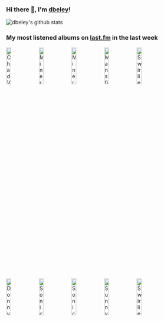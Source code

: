 ### Hi there 👋, I'm [dbeley](https://dbeley.ovh/en)!

![dbeley's github stats](https://github-readme-stats.vercel.app/api?username=dbeley)

### My most listened albums on [last.fm](https://www.last.fm/user/d_beley) in the last week

[<img src='https://lastfm.freetls.fastly.net/i/u/300x300/2aead040016c48a2aea557fbc1f50a87.jpg' width='16%' height='16%' alt='Chad VanGaalen - Soft Airplane'>](https://www.last.fm/music/chad%2bvangaalen/soft%2bairplane)&nbsp;
[<img src='https://lastfm.freetls.fastly.net/i/u/300x300/f2f838886c444defcd4200fd2c490d7b.jpg' width='16%' height='16%' alt='Mineral - The Power of Failing'>](https://www.last.fm/music/mineral/the%2bpower%2bof%2bfailing)&nbsp;
[<img src='https://lastfm.freetls.fastly.net/i/u/300x300/578e56d6004946b99ebf5e3c8be0c38c.jpg' width='16%' height='16%' alt='Mineral - End Serenading'>](https://www.last.fm/music/mineral/end%2bserenading)&nbsp;
[<img src='https://lastfm.freetls.fastly.net/i/u/300x300/9ca60ea369c846e8b1c9d3d033a98a75.jpg' width='16%' height='16%' alt='Mansfield.TYA - Seules Au Bout De 23 Secondes'>](https://www.last.fm/music/mansfield.tya/seules%2bau%2bbout%2bde%2b23%2bsecondes)&nbsp;
[<img src='https://lastfm.freetls.fastly.net/i/u/300x300/1e34f1e2a9344535ab4576e73a6a430f.png' width='16%' height='16%' alt='Swirlies - They Spent Their Wild Youthful Days in the Glittering World of the Salons'>](https://www.last.fm/music/swirlies/they%2bspent%2btheir%2bwild%2byouthful%2bdays%2bin%2bthe%2bglittering%2bworld%2bof%2bthe%2bsalons)&nbsp;
<br>
[<img src='https://lastfm.freetls.fastly.net/i/u/300x300/19632e0dd2aeaa2e54c84bb700fbafbe.png' width='16%' height='16%' alt='Donny Hathaway - Extension of a Man'>](https://www.last.fm/music/donny%2bhathaway/extension%2bof%2ba%2bman)&nbsp;
[<img src='https://lastfm.freetls.fastly.net/i/u/300x300/da3687c17718278341e5d5f28a7aac74.png' width='16%' height='16%' alt='Sonic Youth - Daydream Nation'>](https://www.last.fm/music/sonic%2byouth/daydream%2bnation)&nbsp;
[<img src='https://lastfm.freetls.fastly.net/i/u/300x300/5539090af14d463e9f8f7a846b0f9bcd.png' width='16%' height='16%' alt='Sonic Youth - Sister'>](https://www.last.fm/music/sonic%2byouth/sister)&nbsp;
[<img src='https://lastfm.freetls.fastly.net/i/u/300x300/538408f6acf94ef1ba652aa5a685e7f3.png' width='16%' height='16%' alt='Sunny Day Real Estate - Diary'>](https://www.last.fm/music/sunny%2bday%2breal%2bestate/diary)&nbsp;
[<img src='https://lastfm.freetls.fastly.net/i/u/300x300/6a414f453271424485021e7c96e9b743.jpg' width='16%' height='16%' alt='Swirlies - Blonder Tongue Audio Baton'>](https://www.last.fm/music/swirlies/blonder%2btongue%2baudio%2bbaton)&nbsp;
<br>

